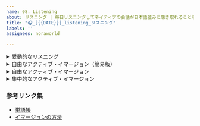 ```yaml
---
name: 08. Listening
about: リスニング | 毎日リスニングしてネイティブの会話が日本語並みに聴き取れることを目指しましょう
title: "🎧_[{{DATE}}]_listening_リスニング"
labels: ''
assignees: noraworld

---
```


<details>
<summary>受動的なリスニング</summary>

```
### 基本情報
| 項目 | 内容 |
| --- | :---: |
| 種別 | 受動的なリスニング |
| 教材 |  |

### 所感
特になし。
```
</details>



<details>
<summary>自由なアクティブ・イマージョン（簡易版）</summary>

```
### 基本情報
| 項目 | 内容 |
| --- | :---: |
| 種別 | 自由なアクティブ・イマージョン（簡易版） |
| 教材 |  |

### 所感
特になし。
```
</details>



<details>
<summary>自由なアクティブ・イマージョン</summary>

```
### 基本情報
| 項目 | 内容 |
| --- | :---: |
| 種別 | 自由なアクティブ・イマージョン |
| 教材 |  |
| 字幕 | なし |
| 所感理解度 |  |

### 新単語・新フレーズ
| Word | Pronunciation | Meaning | Example |
| --- | --- | --- | --- |

### チェックリスト
* [ ] 新単語や新フレーズがある場合は単語帳に転記

### 所感
特になし。
```
</details>



<details>
<summary>集中的なアクティブ・イマージョン</summary>

```
### 基本情報
| 項目 | 内容 |
| --- | :---: |
| 種別 | 集中的なアクティブ・イマージョン |
| 教材 |  |
| 所感難易度 |  |
| 練習回数 |  |

### ディクテーション
>

> <details>
> <summary>装飾の説明</summary>
>
> * _斜線_: 自信がないところ、あるいは、はっきりとは聞こえなかったが、文脈補完で、文法補完で、純粋に聞き取った音の通りに、あるいは当てずっぽうで書いたところ
> * _???_: なんて言っているのか分からなかったが何かしら言っていることは分かったところ
> * ~~打消線~~: 答えを見て間違っていたところ
> * **太字**: 答えを見て正しいものに修正したところ
> </details>

### 分析
*

### 新単語・新フレーズ
| Word | Pronunciation | Meaning | Example |
| --- | --- | --- | --- |

### 学び
*

### チェックリスト
* [ ] 次の YouTube 教材動画のダウンロード
* [ ] 新単語や新フレーズがある場合は単語帳に転記

### 所感
特になし。
```
</details>



### 参考リンク集
* [単語帳](https://github.com/noraworld/memo/blob/main/Atsueigo%20School/%E5%8D%98%E8%AA%9E/wordbook.md)
* [イマージョンの方法](https://www.chads4.com/products/chads/categories/2150477918/posts/2156161422)
